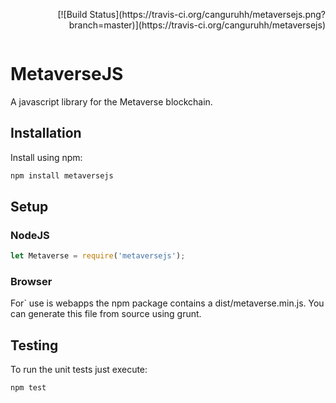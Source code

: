 <p align="right">
[![Build Status](https://travis-ci.org/canguruhh/metaversejs.png?branch=master)](https://travis-ci.org/canguruhh/metaversejs)
</p>
<p align="center">
  <a href="https://mvs.org/">
    <img src="https://mvs.org/images/metaverselogo.png" alt="">
  </a>
</p>

# MetaverseJS

A javascript library for the Metaverse blockchain.

## Installation
Install using npm:
``` bash
npm install metaversejs
```

## Setup
### NodeJS
``` javascript
let Metaverse = require('metaversejs');
```
### Browser
For` use is webapps the npm package contains a dist/metaverse.min.js. You can generate this file from source using grunt.

## Testing
To run the unit tests just execute:
``` bash
npm test
```



